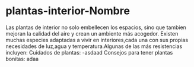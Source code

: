 # plantas-interior-Nombre
 
Las plantas de interior no solo embellecen los espacios, sino que tambien mejoran la calidad del aire y crean un ambiente más acogedor.
Existen muchas especies adaptadas a vivir en interiores,cada una con sus propias necesidades de luz,agua y temperatura.Algunas de las más resistencias incluyen:
Cuidados de plantas:
-asdaad
Consejos para tener plantas bonitas:
adaa